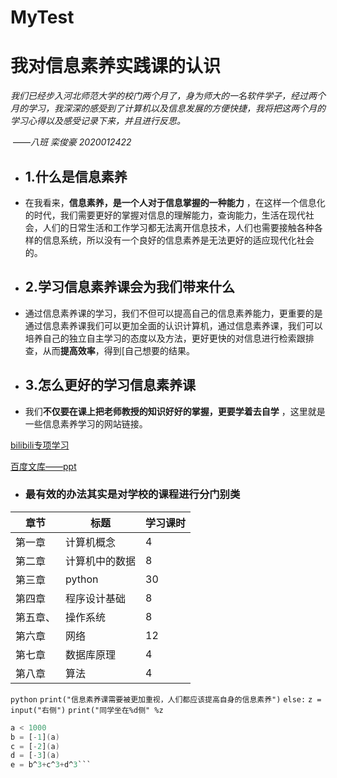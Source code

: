 # MyTest  

# 我对信息素养实践课的认识

*我们已经步入河北师范大学的校门两个月了，身为师大的一名软件学子，经过两个月的学习，我深深的感受到了计算机以及信息发展的方便快捷，我将把这两个月的学习心得以及感受记录下来，并且进行反思。* 

​                                                                                                                                           ——*八班 栾俊豪 2020012422*



* ## 1.什么是信息素养

* 在我看来，**信息素养，是一个人对于信息掌握的一种能力** ，在这样一个信息化的时代，我们需要更好的掌握对信息的理解能力，查询能力，生活在现代社会，人们的日常生活和工作学习都无法离开信息技术，人们也需要接触各种各样的信息系统，所以没有一个良好的信息素养是无法更好的适应现代化社会的。

* ## 2.学习信息素养课会为我们带来什么

* 通过信息素养课的学习，我们不但可以提高自己的信息素养能力，更重要的是通过信息素养课我们可以更加全面的认识计算机，通过信息素养课，我们可以培养自己的独立自主学习的态度以及方法，更好更快的对信息进行检索跟排查，从而**提高效率**，得到[自己想要的结果。

* ## 3.怎么更好的学习信息素养课 

* 我们**不仅要在课上把老师教授的知识好好的掌握，更要学着去自学** ，这里就是一些信息素养学习的网站链接。

[bilibili专项学习](https://search.bilibili.com/all?keyword=%E4%BF%A1%E6%81%AF%E7%B4%A0%E5%85%BB&from_source=nav_search_new )

[百度文库——ppt](https://wenku.baidu.com/view/589e61545901020207409cd1.html )

* ### 最有效的办法其实是对学校的课程进行分门别类

| 章节     | 标题           | 学习课时 |
| -------- | -------------- | -------- |
| 第一章   | 计算机概念     | 4        |
| 第二章   | 计算机中的数据 | 8        |
| 第三章   | python         | 30       |
| 第四章   | 程序设计基础   | 8        |
| 第五章、 | 操作系统       | 8        |
| 第六章   | 网络           | 12       |
| 第七章   | 数据库原理     | 4        |
| 第八章   | 算法           | 4        |

`python`
`print("信息素养课需要被更加重视，人们都应该提高自身的信息素养")`
`else:`
`z = input("右侧")`
`print("同学坐在%d侧" %z`    


```a = int("水仙花的数目:")  
a < 1000  
b = [-1](a)
c = [-2](a)
d = [-3](a)
e = b^3+c^3+d^3```

```